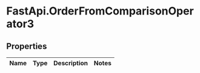 # FastApi.OrderFromComparisonOperator3

## Properties
Name | Type | Description | Notes
------------ | ------------- | ------------- | -------------
